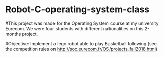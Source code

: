 # Robot-C-operating-system-class

#This project was made for the Operating System course at my university Eurecom. We were four students with different nationalities on this 2-months project.

#Objective: Implement a lego robot able to play Basketball following (see the competition rules on http://soc.eurecom.fr/OS/projects_fall2018.html)
